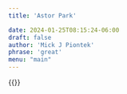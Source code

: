 ```yaml
---
title: 'Astor Park'

date: 2024-01-25T08:15:24-06:00
draft: false
author: 'Mick J Piontek'
phrase: 'great'
menu: "main"
---
```


{{<houses>}}

